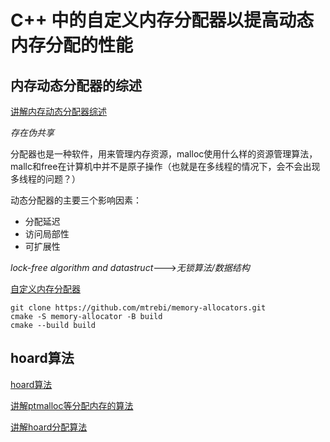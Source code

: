 # C++ 中的自定义内存分配器以提高动态内存分配的性能

## 内存动态分配器的综述
[讲解内存动态分配器综述](http://cjc.ict.ac.cn/online/onlinepaper/lx-2018107164242.pdf)

*存在伪共享*


分配器也是一种软件，用来管理内存资源，malloc使用什么样的资源管理算法，mallc和free在计算机中并不是原子操作（也就是在多线程的情况下，会不会出现多线程的问题？）

动态分配器的主要三个影响因素：
+ 分配延迟
+ 访问局部性
+ 可扩展性

*lock-free algorithm and datastruct*--->*无锁算法/数据结构*




[自定义内存分配器](https://bestofcpp.com/repo/mtrebi-memory-allocators-cpp-memory-allocation)

```
git clone https://github.com/mtrebi/memory-allocators.git
cmake -S memory-allocator -B build 
cmake --build build
```



## hoard算法
[hoard算法](http://hoard.org/)



[讲解ptmalloc等分配内存的算法](https://www.fordba.com/mysql_paper01.html)

[讲解hoard分配算法](https://www.oracle.com/technetwork/cn/articles/servers-storage-admin/1557798_ZHS)